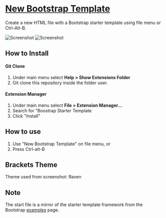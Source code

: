 # [New Bootstrap Template](https://github.com/JTruax/bootstrap-starter-template)

Create a new HTML file with a Bootstrap starter template using file menu or Ctrl-Alt-B.

![Screenshot](http://justintruax.com/bst-1.png)
![Screenshot](http://justintruax.com/bst-2.png)

## How to Install

#### Git Clone

1. Under main menu select **Help > Show Extensions Folder**
2. Git clone this repository inside the folder user.

#### Extension Manager

1. Under main menu select **File > Extension Manager...**
2. Search for "Boostrap Starter Template
3. Click "Install"

## How to use

1. Use "New Bootstrap Template" on file menu, or
2. Press Ctrl-alt-B

## Brackets Theme

Theme used from screenshot: Raven

## Note

The start file is a mirror of the starter template framework from the Bootstrap <a href="https://getbootstrap.com/docs/4.2/examples/" target="_blank">examples</a> page. 
